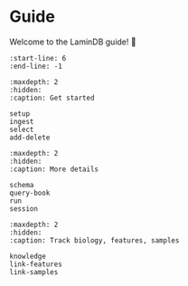 # Guide

Welcome to the LaminDB guide! 👋

```{include} ../../README.md
:start-line: 6
:end-line: -1
```

```{toctree}
:maxdepth: 2
:hidden:
:caption: Get started

setup
ingest
select
add-delete
```

```{toctree}
:maxdepth: 2
:hidden:
:caption: More details

schema
query-book
run
session
```

```{toctree}
:maxdepth: 2
:hidden:
:caption: Track biology, features, samples

knowledge
link-features
link-samples
```

